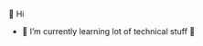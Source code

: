👋 Hi
<!-- 
👀 I’m interested in C but shhhh
-->

- 🌱 I’m currently learning lot of technical stuff 🧗
